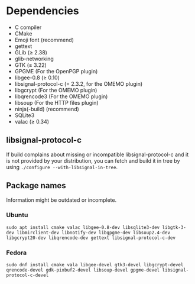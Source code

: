 # Dependencies
* C compiler
* CMake
* Emoji font (recommend)
* gettext
* GLib (≥ 2.38)
* glib-networking
* GTK (≥ 3.22)
* GPGME (For the OpenPGP plugin)
* libgee-0.8 (≥ 0.10)
* libsignal-protocol-c (= 2.3.2, for the OMEMO plugin)
* libgcrypt (For the OMEMO plugin)
* libqrencode3 (For the OMEMO plugin)
* libsoup (For the HTTP files plugin)
* ninja(-build) (recommend)
* SQLite3
* valac (≥ 0.34)

## libsignal-protocol-c
If build complains about missing or incompatible libsignal-protocol-c and it is not provided by your distribution, you can fetch and build it in tree by using `./configure --with-libsignal-in-tree`.

## Package names
Information might be outdated or incomplete.

### Ubuntu
```
sudo apt install cmake valac libgee-0.8-dev libsqlite3-dev libgtk-3-dev libmirclient-dev libnotify-dev libgpgme-dev libsoup2.4-dev libgcrypt20-dev libqrencode-dev gettext libsignal-protocol-c-dev
```

### Fedora
```
sudo dnf install cmake vala libgee-devel gtk3-devel libgcrypt-devel qrencode-devel gdk-pixbuf2-devel libsoup-devel gpgme-devel libsignal-protocol-c-devel
```